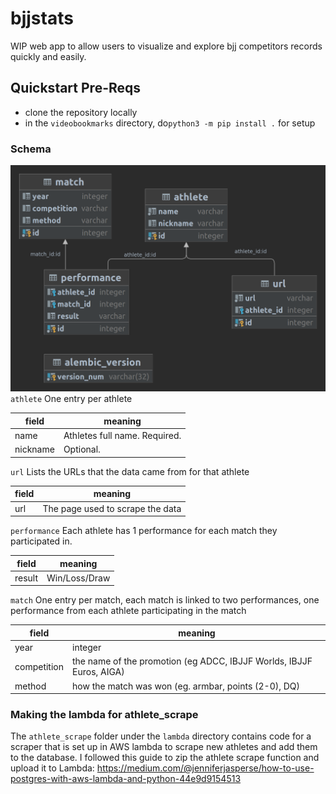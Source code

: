# bjjstats
WIP web app to allow users to visualize and explore bjj competitors records quickly and easily.

## Quickstart Pre-Reqs

 - clone the repository locally
 - in the `videobookmarks` directory, 
do`python3 -m pip install .` for setup

### Schema
![Alt text](img/schema.png)
`athlete` One entry per athlete

| field    | meaning                       |
|----------|-------------------------------|
| name     | Athletes full name. Required. |
| nickname | Optional.           |

`url` Lists the URLs that the data came from for that athlete

| field    | meaning                          |
|----------|----------------------------------|
| url      | The page used to scrape the data |

`performance` Each athlete has 1 performance for each match they participated in.

| field  | meaning       |
|--------|---------------|
| result | Win/Loss/Draw |

`match` One entry per match, each match is linked to two performances, 
one performance from each athlete participating in the match

| field       | meaning                                                              |
|-------------|----------------------------------------------------------------------|
| year        | integer                                                              |
| competition | the name of the promotion (eg ADCC, IBJJF Worlds, IBJJF Euros, AIGA) |
| method      | how the match was won (eg. armbar, points (2-0), DQ)                 |




### Making the lambda for athlete_scrape
The `athlete_scrape` folder under the `lambda` directory contains code for a scraper 
that is set up in AWS lambda to scrape new athletes and add them to the database.
I followed this guide to zip the athlete scrape function and upload it to Lambda:
https://medium.com/@jenniferjasperse/how-to-use-postgres-with-aws-lambda-and-python-44e9d9154513
